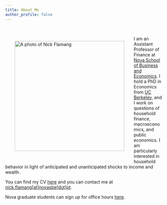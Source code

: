 ```yaml
---
title: About Me
author_profile: false
---
```


<br />
<img align="left" width="350" style="vertical-align:left;margin:30px 30px" src="{{ site.url }}/images/nick_website.jpg" alt="A photo of Nick Flamang">

I am an Assistant Professor of Finance at [Nova School of Business and Economics](https://www.novasbe.unl.pt/en/finance). I hold a PhD in Economics from [UC Berkeley](https://www.econ.berkeley.edu/), and I work on questions of household finance, macroeconomics, and public economics. I am particularly interested in household behavior in light of anticipated and unanticipated shocks to income and wealth. 

You can find my CV [here](https://nickflamang.github.io/files/CV_Niklas_Flamang.pdf) and you can contact me at [nick.flamang[at]novasbe[dot]pt](mailto:nick.flamang@novasbe.pt).

Nova graduate students can sign up for office hours [here](https://calendly.com/nick-flamang/30min). 
